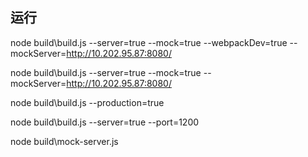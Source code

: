 ## 运行
node build\build.js --server=true --mock=true --webpackDev=true --mockServer=http://10.202.95.87:8080/

node build\build.js --server=true --mock=true --mockServer=http://10.202.95.87:8080/

node build\build.js --production=true

node build\build.js --server=true --port=1200


node build\mock-server.js

